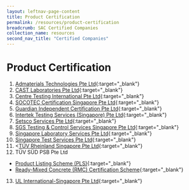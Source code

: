 ```yaml
---
layout: leftnav-page-content
title: Product Certification
permalink: /resources/product-certification
breadcrumb: SAC Certified Companies
collection_name: resources
second_nav_title: "Certified Companies"
---
```

# Product Certification

1. [Admaterials Technologies Pte Ltd](http://www.admaterials.com.sg/service_cert_companies.php){:target="_blank"}
2. [CAST Laboratories Pte Ltd](http://www.castlab.com.sg/our-services/certification-body-for-ready-mixed-concrete/){:target="_blank"}
3. [Centre Testing International Pte Ltd](http://www.cti-cert.com/en/resourceInit.do?id=116){:target="_blank"}
4. [SOCOTEC Certification Singapore Pte Ltd](http://www.socotec-certification-international.sg/certification/product-certification){:target="_blank"}
5. [Guardian Independent Certification Pte Ltd](http://gicg.com.sg/information/client-directory/){:target="_blank"}
6. [Intertek Testing Services (Singapore) Pte Ltd](http://www.intertek.com/directories/){:target="_blank"}
7. [Setsco Services Pte Ltd](http://www.setsco.com/setsco/Info/html/prdtcertification.html){:target="_blank"}
8. [SGS Testing & Control Services Singapore Pte Ltd](http://www.sgs.sg/en/Our-Company/Certified-Clients-and-Products/Certified-Client-Directory.aspx){:target="_blank"}
9. [Singapore Laboratory Services Pte Ltd](http://sls-singapore.sg/certification/){:target="_blank"}
10. [Singapore Test Services Pte Ltd](http://www.test.com.sg/services_certification.aspx?st=Fire%20Safety%20Product&sid=21){:target="_blank"}
11. <[TÜV Rheinland Singapore Pte Ltd](https://www.certipedia.com/?locale=en#product-search){:target="_blank"}
12. TÜV SÜD PSB Pte Ltd
 - [Product Listing Scheme (PLS)](http://www.tuv-sud-psb.sg/sg-en){:target="_blank"}
 - [Ready-Mixed Concrete (RMC) Certification Scheme](http://www.tuv-sud-psb.sg/sg-en/activity/testing-product-certification/ready-mixed-concrete-certification-scheme){:target="_blank"}
13. [UL International-Singapore Pte Ltd](http://database.ul.com/cgi-bin/XYV/template/LISEXT/1FRAME/index.html){:target="_blank"}
